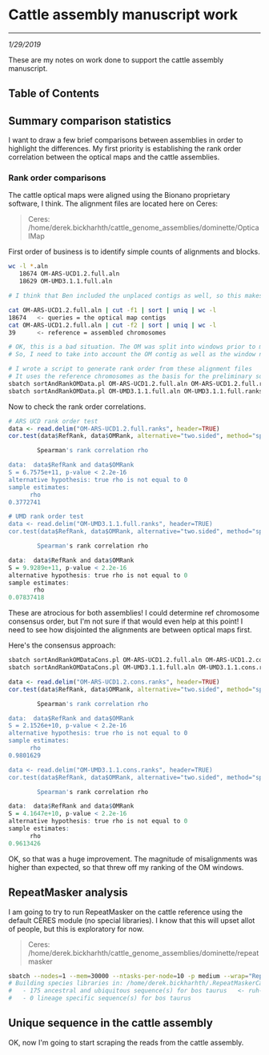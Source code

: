 # Cattle assembly manuscript work
---
*1/29/2019*

These are my notes on work done to support the cattle assembly manuscript.

## Table of Contents


## Summary comparison statistics

I want to draw a few brief comparisons between assemblies in order to highlight the differences. My first priority is establishing the rank order correlation between the optical maps and the cattle assemblies.

### Rank order comparisons

The cattle optical maps were aligned using the Bionano proprietary software, I think. The alignment files are located here on Ceres:

> Ceres: /home/derek.bickharhth/cattle_genome_assemblies/dominette/OpticalMap

First order of business is to identify simple counts of alignments and blocks.

```bash
wc -l *.aln
   18674 OM-ARS-UCD1.2.full.aln
   18629 OM-UMD3.1.1.full.aln

# I think that Ben included the unplaced contigs as well, so this makes things very difficult.

cat OM-ARS-UCD1.2.full.aln | cut -f1 | sort | uniq | wc -l
18674	<- queries = the optical map contigs
cat OM-ARS-UCD1.2.full.aln | cut -f2 | sort | uniq | wc -l
39		<- reference = assembled chromosomes

# OK, this is a bad situation. The OM was split into windows prior to mapping
# So, I need to take into account the OM contig as well as the window numbers

# I wrote a script to generate rank order from these alignment files
# It uses the reference chromosomes as the basis for the preliminary sort, so it assumes that the assembly scaffolds are larger than the OM scaffolds
sbatch sortAndRankOMData.pl OM-ARS-UCD1.2.full.aln OM-ARS-UCD1.2.full.ranks OM-ARS-UCD1.2.full.om.consensus
sbatch sortAndRankOMData.pl OM-UMD3.1.1.full.aln OM-UMD3.1.1.full.ranks OM-UMD3.1.1.full.om.consensus
```

Now to check the rank order correlations.

```R
# ARS UCD rank order test
data <- read.delim("OM-ARS-UCD1.2.full.ranks", header=TRUE)
cor.test(data$RefRank, data$OMRank, alternative="two.sided", method="spearman", exact = TRUE)

        Spearman's rank correlation rho

data:  data$RefRank and data$OMRank
S = 6.7575e+11, p-value < 2.2e-16
alternative hypothesis: true rho is not equal to 0
sample estimates:
      rho
0.3772741

# UMD rank order test
data <- read.delim("OM-UMD3.1.1.full.ranks", header=TRUE)
cor.test(data$RefRank, data$OMRank, alternative="two.sided", method="spearman", exact = TRUE)

        Spearman's rank correlation rho

data:  data$RefRank and data$OMRank
S = 9.9289e+11, p-value < 2.2e-16
alternative hypothesis: true rho is not equal to 0
sample estimates:
       rho
0.07837418
```

These are atrocious for both assemblies! I could determine ref chromosome consensus order, but I'm not sure if that would even help at this point! I need to see how disjointed the alignments are between optical maps first. 

Here's the consensus approach:

```bash
sbatch sortAndRankOMDataCons.pl OM-ARS-UCD1.2.full.aln OM-ARS-UCD1.2.cons.ranks OM-ARS-UCD1.2.cons.om.consensus
sbatch sortAndRankOMDataCons.pl OM-UMD3.1.1.full.aln OM-UMD3.1.1.cons.ranks OM-UMD3.1.1.cons.om.consensus
```

```R
data <- read.delim("OM-ARS-UCD1.2.cons.ranks", header=TRUE)
cor.test(data$RefRank, data$OMRank, alternative="two.sided", method="spearman", exact = TRUE)

        Spearman's rank correlation rho

data:  data$RefRank and data$OMRank
S = 2.1526e+10, p-value < 2.2e-16
alternative hypothesis: true rho is not equal to 0
sample estimates:
      rho
0.9801629

data <- read.delim("OM-UMD3.1.1.cons.ranks", header=TRUE)
cor.test(data$RefRank, data$OMRank, alternative="two.sided", method="spearman", exact = TRUE)

        Spearman's rank correlation rho

data:  data$RefRank and data$OMRank
S = 4.1647e+10, p-value < 2.2e-16
alternative hypothesis: true rho is not equal to 0
sample estimates:
      rho
0.9613426
```

OK, so that was a huge improvement. The magnitude of misalignments was higher than expected, so that threw off my ranking of the OM windows. 

## RepeatMasker analysis

I am going to try to run RepeatMasker on the cattle reference using the default CERES module (no special libraries). I know that this will upset allot of people, but this is exploratory for now.

> Ceres: /home/derek.bickharhth/cattle_genome_assemblies/dominette/repeatmasker

```bash
sbatch --nodes=1 --mem=30000 --ntasks-per-node=10 -p medium --wrap="RepeatMasker -pa 10 -q -species cow -no_is -gff ../ARS-UCD1.2/GCF_002263795.1_ARS-UCD1.2_genomic.fna"
# Building species libraries in: /home/derek.bickharhth/.RepeatMaskerCache/dc20170127/bos_taurus
#   - 175 ancestral and ubiquitous sequence(s) for bos taurus   <- ruh-roh! That ain't good!
#   - 0 lineage specific sequence(s) for bos taurus
```

## Unique sequence in the cattle assembly

OK, now I'm going to start scraping the reads from the cattle assembly. 